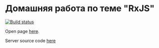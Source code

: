 # Домашняя работа по теме "RxJS"

[![Build status](https://ci.appveyor.com/api/projects/status/uuycym75vdvwn2vh?svg=true)](https://ci.appveyor.com/project/Votchitsev/ahj-homeworks-rxjs)

Open page [here](https://votchitsev.github.io/ahj-homeworks-rxjs/).

Server source code [here](https://github.com/Votchitsev/ahj-homeworks-rxjs-server/)
